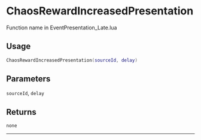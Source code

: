 # ChaosRewardIncreasedPresentation
Function name in EventPresentation_Late.lua
## Usage
```lua
ChaosRewardIncreasedPresentation(sourceId, delay)
```
## Parameters
`sourceId`, `delay`
## Returns
`none`

---